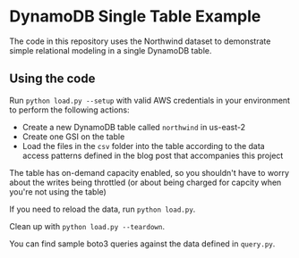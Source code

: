 # DynamoDB Single Table Example

The code in this repository uses the Northwind dataset to demonstrate simple relational modeling in a single DynamoDB table.

## Using the code
Run `python load.py --setup` with valid AWS credentials in your environment to perform the following actions:
- Create a new DynamoDB table called `northwind` in us-east-2
- Create one GSI on the table
- Load the files in the `csv` folder into the table according to the data access patterns defined in the blog post that accompanies this project

The table has on-demand capacity enabled, so you shouldn't have to worry about the writes being throttled (or about being charged for capcity when you're not using the table)

If you need to reload the data, run `python load.py`.

Clean up with `python load.py --teardown`.

You can find sample boto3 queries against the data defined in `query.py`.